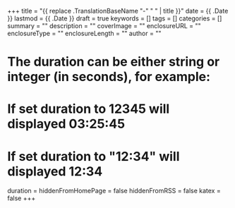 +++
title = "{{ replace .TranslationBaseName "-" " " | title }}"
date = {{ .Date }}
lastmod = {{ .Date }}
draft = true
keywords = []
tags = []
categories = []
summary = ""
description = ""
coverImage = ""
enclosureURL = ""
enclosureType = ""
enclosureLength = ""
author = ""
# The duration can be either string or integer (in seconds), for example:
# If set duration to 12345 will displayed 03:25:45
# If set duration to "12:34" will displayed 12:34
duration = 
hiddenFromHomePage = false
hiddenFromRSS = false
katex = false
+++

<!--more-->
